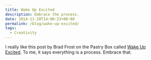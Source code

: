 ```yaml
---
title: Wake Up Excited
description: Embrace the process.
date: 2014-11-28T14:00:23+00:00
permalink: /blog/wake-up-excited/
tags:
  - Creativity
---
```


I really like this post by Brad Frost on the Pastry Box called [Wake Up Excited](https://the-pastry-box-project.net/brad-frost/2014-november-28). To me, it says everything is a process. Embrace that.
